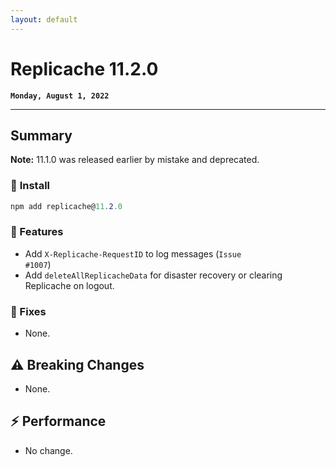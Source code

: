 ```yaml
---
layout: default
---
```


# **Replicache 11.2.0**

**`Monday, August 1, 2022`**

<hr>

## **Summary**

**Note:** 11.1.0 was released earlier by mistake and deprecated.

### 🔌 **Install**

```cs
npm add replicache@11.2.0
```

### **🎁 Features**

* Add <code>X-Replicache-RequestID</code> to log messages (<code>Issue #1007</code>)
* Add <code>deleteAllReplicacheData</code> for disaster recovery or clearing Replicache on logout.

### **🧰 Fixes**

* None.


## ⚠️ **Breaking Changes**

* None.

## ⚡️ **Performance**

* No change.
